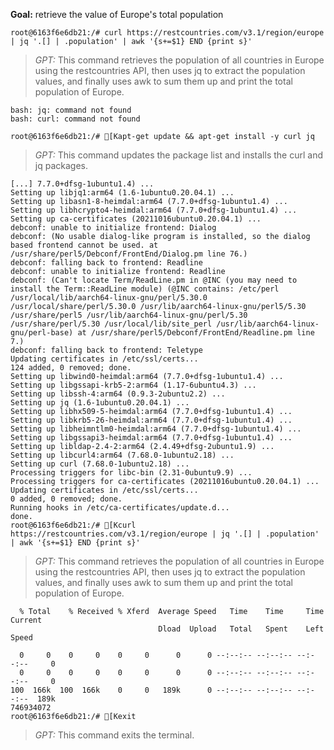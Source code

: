 **Goal:** retrieve the value of Europe's total population
```
root@6163f6e6db21:/# curl https://restcountries.com/v3.1/region/europe | jq '.[] | .population' | awk '{s+=$1} END {print s}'
```
> _GPT:_ This command retrieves the population of all countries in Europe using the restcountries API, then uses jq to extract the population values, and finally uses awk to sum them up and print the total population of Europe.
```
bash: jq: command not found
bash: curl: command not found

root@6163f6e6db21:/# [Kapt-get update && apt-get install -y curl jq
```
> _GPT:_ This command updates the package list and installs the curl and jq packages.
```
[...] 7.7.0+dfsg-1ubuntu1.4) ...
Setting up libjq1:arm64 (1.6-1ubuntu0.20.04.1) ...
Setting up libasn1-8-heimdal:arm64 (7.7.0+dfsg-1ubuntu1.4) ...
Setting up libhcrypto4-heimdal:arm64 (7.7.0+dfsg-1ubuntu1.4) ...
Setting up ca-certificates (20211016ubuntu0.20.04.1) ...
debconf: unable to initialize frontend: Dialog
debconf: (No usable dialog-like program is installed, so the dialog based frontend cannot be used. at /usr/share/perl5/Debconf/FrontEnd/Dialog.pm line 76.)
debconf: falling back to frontend: Readline
debconf: unable to initialize frontend: Readline
debconf: (Can't locate Term/ReadLine.pm in @INC (you may need to install the Term::ReadLine module) (@INC contains: /etc/perl /usr/local/lib/aarch64-linux-gnu/perl/5.30.0 /usr/local/share/perl/5.30.0 /usr/lib/aarch64-linux-gnu/perl5/5.30 /usr/share/perl5 /usr/lib/aarch64-linux-gnu/perl/5.30 /usr/share/perl/5.30 /usr/local/lib/site_perl /usr/lib/aarch64-linux-gnu/perl-base) at /usr/share/perl5/Debconf/FrontEnd/Readline.pm line 7.)
debconf: falling back to frontend: Teletype
Updating certificates in /etc/ssl/certs...
124 added, 0 removed; done.
Setting up libwind0-heimdal:arm64 (7.7.0+dfsg-1ubuntu1.4) ...
Setting up libgssapi-krb5-2:arm64 (1.17-6ubuntu4.3) ...
Setting up libssh-4:arm64 (0.9.3-2ubuntu2.2) ...
Setting up jq (1.6-1ubuntu0.20.04.1) ...
Setting up libhx509-5-heimdal:arm64 (7.7.0+dfsg-1ubuntu1.4) ...
Setting up libkrb5-26-heimdal:arm64 (7.7.0+dfsg-1ubuntu1.4) ...
Setting up libheimntlm0-heimdal:arm64 (7.7.0+dfsg-1ubuntu1.4) ...
Setting up libgssapi3-heimdal:arm64 (7.7.0+dfsg-1ubuntu1.4) ...
Setting up libldap-2.4-2:arm64 (2.4.49+dfsg-2ubuntu1.9) ...
Setting up libcurl4:arm64 (7.68.0-1ubuntu2.18) ...
Setting up curl (7.68.0-1ubuntu2.18) ...
Processing triggers for libc-bin (2.31-0ubuntu9.9) ...
Processing triggers for ca-certificates (20211016ubuntu0.20.04.1) ...
Updating certificates in /etc/ssl/certs...
0 added, 0 removed; done.
Running hooks in /etc/ca-certificates/update.d...
done.
root@6163f6e6db21:/# [Kcurl https://restcountries.com/v3.1/region/europe | jq '.[] | .population' | awk '{s+=$1} END {print s}'
```
> _GPT:_ This command retrieves the population of all countries in Europe using the restcountries API, then uses jq to extract the population values, and finally uses awk to sum them up and print the total population of Europe.
```
  % Total    % Received % Xferd  Average Speed   Time    Time     Time  Current
                                 Dload  Upload   Total   Spent    Left  Speed
  0     0    0     0    0     0      0      0 --:--:-- --:--:-- --:--:--     0  0     0    0     0    0     0      0      0 --:--:-- --:--:-- --:--:--     0100  166k  100  166k    0     0   189k      0 --:--:-- --:--:-- --:--:--  189k
746934072
root@6163f6e6db21:/# [Kexit
```
> _GPT:_ This command exits the terminal.
```

```